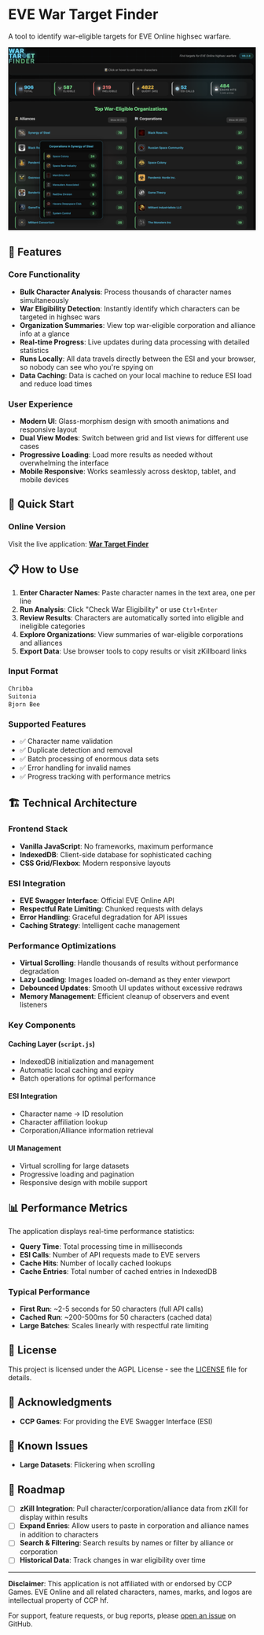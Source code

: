 # EVE War Target Finder

A tool to identify war-eligible targets for EVE Online highsec warfare.

![War Target Finder Screenshot](image.png)

## 🎯 Features

### Core Functionality
- **Bulk Character Analysis**: Process thousands of character names simultaneously
- **War Eligibility Detection**: Instantly identify which characters can be targeted in highsec wars
- **Organization Summaries**: View top war-eligible corporation and alliance info at a glance
- **Real-time Progress**: Live updates during data processing with detailed statistics
- **Runs Locally**: All data travels directly between the ESI and your browser, so nobody can see who you're spying on
- **Data Caching**: Data is cached on your local machine to reduce ESI load and reduce load times

### User Experience
- **Modern UI**: Glass-morphism design with smooth animations and responsive layout
- **Dual View Modes**: Switch between grid and list views for different use cases
- **Progressive Loading**: Load more results as needed without overwhelming the interface
- **Mobile Responsive**: Works seamlessly across desktop, tablet, and mobile devices

## 🚀 Quick Start

### Online Version
Visit the live application: **[War Target Finder](https://moregh.github.io/)**

## 📋 How to Use

1. **Enter Character Names**: Paste character names in the text area, one per line
2. **Run Analysis**: Click "Check War Eligibility" or use `Ctrl+Enter`
3. **Review Results**: Characters are automatically sorted into eligible and ineligible categories
4. **Explore Organizations**: View summaries of war-eligible corporations and alliances
5. **Export Data**: Use browser tools to copy results or visit zKillboard links

### Input Format
```
Chribba
Suitonia
Bjorn Bee
```

### Supported Features
- ✅ Character name validation
- ✅ Duplicate detection and removal
- ✅ Batch processing of enormous data sets
- ✅ Error handling for invalid names
- ✅ Progress tracking with performance metrics

## 🏗️ Technical Architecture

### Frontend Stack
- **Vanilla JavaScript**: No frameworks, maximum performance
- **IndexedDB**: Client-side database for sophisticated caching
- **CSS Grid/Flexbox**: Modern responsive layouts

### ESI Integration
- **EVE Swagger Interface**: Official EVE Online API
- **Respectful Rate Limiting**: Chunked requests with delays
- **Error Handling**: Graceful degradation for API issues
- **Caching Strategy**: Intelligent cache management

### Performance Optimizations
- **Virtual Scrolling**: Handle thousands of results without performance degradation
- **Lazy Loading**: Images loaded on-demand as they enter viewport
- **Debounced Updates**: Smooth UI updates without excessive redraws
- **Memory Management**: Efficient cleanup of observers and event listeners

### Key Components

#### Caching Layer (`script.js`)
- IndexedDB initialization and management
- Automatic local caching and expiry
- Batch operations for optimal performance

#### ESI Integration
- Character name → ID resolution
- Character affiliation lookup
- Corporation/Alliance information retrieval

#### UI Management
- Virtual scrolling for large datasets
- Progressive loading and pagination
- Responsive design with mobile support

## 📊 Performance Metrics

The application displays real-time performance statistics:

- **Query Time**: Total processing time in milliseconds
- **ESI Calls**: Number of API requests made to EVE servers
- **Cache Hits**: Number of locally cached lookups
- **Cache Entries**: Total number of cached entries in IndexedDB

### Typical Performance
- **First Run**: ~2-5 seconds for 50 characters (full API calls)
- **Cached Run**: ~200-500ms for 50 characters (cached data)
- **Large Batches**: Scales linearly with respectful rate limiting

## 📄 License

This project is licensed under the AGPL License - see the [LICENSE](LICENSE) file for details.

## 🙏 Acknowledgments

- **CCP Games**: For providing the EVE Swagger Interface (ESI)

## 🐛 Known Issues

- **Large Datasets**: Flickering when scrolling

## 🔮 Roadmap

- [ ] **zKill Integration**: Pull character/corporation/alliance data from zKill for display within results
- [ ] **Expand Enries**: Allow users to paste in corporation and alliance names in addition to characters
- [ ] **Search & Filtering**: Search results by names or filter by alliance or corporation
- [ ] **Historical Data**: Track changes in war eligibility over time

---

**Disclaimer**: This application is not affiliated with or endorsed by CCP Games. EVE Online and all related characters, names, marks, and logos are intellectual property of CCP hf.

For support, feature requests, or bug reports, please [open an issue](https://github.com/moregh/moregh.github.io/issues) on GitHub.
